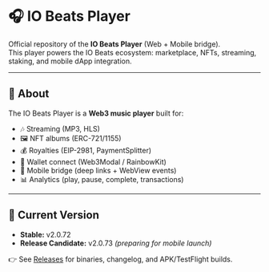 # 🎧 IO Beats Player

Official repository of the **IO Beats Player** (Web + Mobile bridge).  
This player powers the IO Beats ecosystem: marketplace, NFTs, streaming, staking, and mobile dApp integration.

---

## 📌 About
The IO Beats Player is a **Web3 music player** built for:
- 🎶 Streaming (MP3, HLS)
- 🖼️ NFT albums (ERC-721/1155)
- 💰 Royalties (EIP-2981, PaymentSplitter)
- 🔗 Wallet connect (Web3Modal / RainbowKit)
- 📱 Mobile bridge (deep links + WebView events)
- 📊 Analytics (play, pause, complete, transactions)

---

## 🚀 Current Version
- **Stable:** v2.0.72  
- **Release Candidate:** v2.0.73 *(preparing for mobile launch)*  

👉 See [Releases](../../releases) for binaries, changelog, and APK/TestFlight builds.

